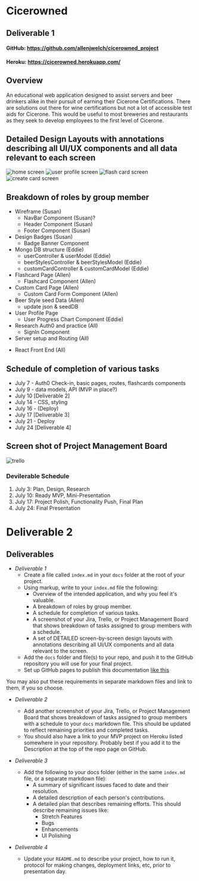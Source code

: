 # Cicerowned

## Deliverable 1

#### GitHub: https://github.com/allenjwelch/cicerowned_project
#### Heroku: https://cicerowned.herokuapp.com/

## Overview
  An educational web application designed to assist servers and beer drinkers alike in their pursuit of earning their Cicerone Certifications. There are solutions out there for wine certifications but not a lot of accessible test aids for Cicerone. This would be useful to most breweries and restaurants as they seek to develop employees to the first level of Cicerone.

## Detailed Design Layouts with annotations describing all UI/UX components and all data relevant to each screen
![home screen](./images/homePage.PNG)
![user profile screen](./images/userProfilePage.PNG)
![flash card screen](./images/flashCardPage.PNG)
![create card screen](./images/customCardPage.PNG)

## Breakdown of roles by group member
* Wireframe (Susan)
  - NavBar Component (Susan)?
  - Header Component (Susan)
  - Footer Component (Susan)
* Design Badges (Susan)
  - Badge Banner Component
* Mongo DB structure (Eddie)
  - userController & userModel (Eddie)
  - beerStylesController & beerStylesModel (Eddie)
  - customCardController & customCardModel (Eddie)
* Flashcard Page (Allen)
  - Flashcard Component (Allen)
* Custom Card Page (Allen)
  - Custom Card Form Component (Allen)
* Beer Style seed Data (Allen)
  - update json & seedDB
* User Profile Page
  - User Progress Chart Component (Eddie)
* Research Auth0 and practice (All)
  - SignIn Component
* Server setup and Routing (All)

- React Front End (All)

## Schedule of completion of various tasks
* July 7 - Auth0 Check-in, basic pages, routes, flashcards components
* July 9 - data models, API (MVP in place?)
* July 10 [Deliverable 2]
* July 14 - CSS, styling
* July 16 - (Deploy)
* July 17 [Deliverable 3]
* July 21 - Deploy
* July 24 [Deliverable 4]


## Screen shot of Project Management Board
![trello](./images/trello.PNG)


### Devilerable Schedule
1. July 3: Plan, Design, Research
2. July 10: Ready MVP, Mini-Presentation
3. July 17: Project Polish, Functionality Push, Final Plan
4. July 24: Final Presentation


# Deliverable 2




## Deliverables

- *Deliverable 1*
  - Create a file called `index.md` in your `docs` folder at the root of your project.
  - Using markup, write to your `index.md` file the following:
    - Overview of the intended application, and why you feel it's valuable.
    - A breakdown of roles by group member.
    - A schedule for completion of various tasks.
    - A screenshot of your Jira, Trello, or Project Management Board that shows breakdown of tasks assigned to group members with a schedule.
    - A set of DETAILED screen-by-screen design layouts with annotations describing all UI/UX components and all data relevant to the screen.
  - Add the `docs` folder and file(s) to your repo, and push it to the GitHub repository you will use for your final project.
  - Set up GitHub pages to publish this documentation [like this](https://blog.github.com/2016-08-22-publish-your-project-documentation-with-github-pages/)

You may also put these requirements in separate markdown files and link to them, if you so choose.

- *Deliverable 2*
  - Add another screenshot of your Jira, Trello, or Project Management Board that shows breakdown of tasks assigned to group members with a schedule to your `docs` markdown file. This should be updated to reflect remaining priorities and completed tasks.
  - You should also have a link to your MVP project on Heroku listed somewhere in your repository.  Probably best if you add it to the Description at the top of the repo page on GitHub.

- *Deliverable 3*
  - Add the following to your docs folder (either in the same `index.md` file, or a separate markdown file):
    - A summary of significant issues faced to date and their resolution.
    - A detailed description of each person's contributions.
    - A detailed plan that describes remaining efforts. This should describe remaining issues like:
      - Stretch Features
      - Bugs
      - Enhancements
      - UI Polishing

- *Deliverable 4*
  - Update your `README.md` to describe your project, how to run it, protocol for making changes, deployment links, etc, prior to presentation day.